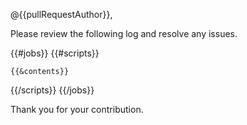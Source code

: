 @{{pullRequestAuthor}},

Please review the following log and resolve any issues.  

{{#jobs}}
{{#scripts}}
```
{{&contents}}
```
{{/scripts}}
{{/jobs}}

Thank you for your contribution.
